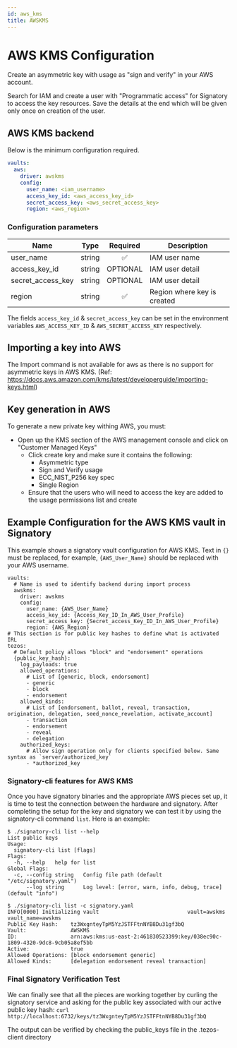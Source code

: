 ```yaml
---
id: aws_kms
title: AWSKMS
---
```



# AWS KMS Configuration

Create an asymmetric key with usage as "sign and verify" in your AWS account.

Search for IAM and create a user with "Programmatic access" for Signatory to access the key resources. Save the details at the end which will be given only once on creation of the user.

## AWS KMS backend

Below is the minimum configuration required.

```yaml
vaults:
  aws:
    driver: awskms
    config:
      user_name: <iam_username>
      access_key_id: <aws_access_key_id>
      secret_access_key: <aws_secret_access_key>
      region: <aws_region>
```

### Configuration parameters

Name | Type | Required | Description
-----|------|:--------:|------------
user_name | string |✅| IAM user name
access_key_id | string | OPTIONAL | IAM user detail
secret_access_key | string | OPTIONAL | IAM user detail
region | string | ✅ | Region where key is created

The fields `access_key_id` & `secret_access_key` can be set in the environment variables `AWS_ACCESS_KEY_ID` & `AWS_SECRET_ACCESS_KEY` respectively.

## Importing a key into AWS

The Import command is not available for aws as there is no support for asymmetric keys in AWS KMS. (Ref: <https://docs.aws.amazon.com/kms/latest/developerguide/importing-keys.html>) 

## Key generation in AWS

To generate a new private key withing AWS, you must:

- Open up the KMS section of the AWS management console and click on "Customer Managed Keys"
  - Click create key and make sure it contains the following:
    - Asymmetric type
    - Sign and Verify usage
    - ECC_NIST_P256 key spec
    - Single Region
  - Ensure that the users who will need to access the key are added to the usage permissions list and create

## Example Configuration for the AWS KMS vault in Signatory

This example shows a signatory vault configuration for AWS KMS. Text in `{}` must be replaced, for example, `{AWS_User_Name}` should be replaced with your AWS username.


```
vaults:
  # Name is used to identify backend during import process
  awskms:
    driver: awskms
    config:
      user_name: {AWS_User_Name}
      access_key_id: {Access_Key_ID_In_AWS_User_Profile}
      secret_access_key: {Secret_access_Key_ID_In_AWS_User_Profile}
      region: {AWS_Region}
# This section is for public key hashes to define what is activated IRL
tezos:
  # Default policy allows "block" and "endorsement" operations
  {public_key_hash}:
    log_payloads: true
    allowed_operations:
      # List of [generic, block, endorsement]
      - generic
      - block
      - endorsement
    allowed_kinds:
      # List of [endorsement, ballot, reveal, transaction, origination, delegation, seed_nonce_revelation, activate_account]
      - transaction
      - endorsement
      - reveal
      - delegation
    authorized_keys:
      # Allow sign operation only for clients specified below. Same syntax as `server/authorized_key`
      - *authorized_key
```

### Signatory-cli features for AWS KMS

Once you have signatory binaries and the appropriate AWS pieces set up, it is time to test the connection between the hardware and signatory. After completing the setup for the key and signatory we can test it by using the signatory-cli command `list`. Here is an example:
```
$ ./signatory-cli list --help
List public keys
Usage:
  signatory-cli list [flags]
Flags:
  -h, --help   help for list
Global Flags:
  -c, --config string   Config file path (default "/etc/signatory.yaml")
      --log string      Log level: [error, warn, info, debug, trace] (default "info")
      
$ ./signatory-cli list -c signatory.yaml
INFO[0000] Initializing vault                            vault=awskms vault_name=awskms
Public Key Hash:    tz3WxgnteyTpM5YzJSTFFtnNYB8Du31gf3bQ
Vault:              AWSKMS
ID:                 arn:aws:kms:us-east-2:461830523399:key/038ec90c-1809-4320-9dc8-9cb05a8ef5bb
Active:             true
Allowed Operations: [block endorsement generic]
Allowed Kinds:      [delegation endorsement reveal transaction]
```

### Final Signatory Verification Test
We can finally see that all the pieces are working together by curling the signatory service and asking for the public key associated with our active public key hash:
`curl http://localhost:6732/keys/tz3WxgnteyTpM5YzJSTFFtnNYB8Du31gf3bQ`

The output can be verified by checking the public_keys file in the .tezos-client directory